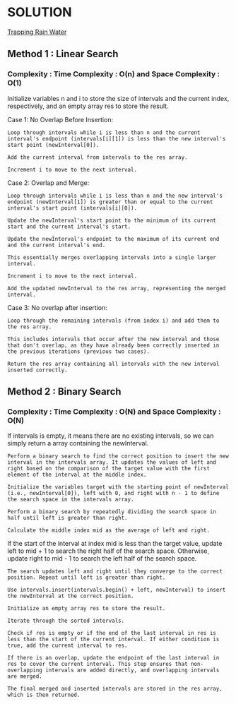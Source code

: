 # SOLUTION

[Trapping Rain Water](https://leetcode.com/problems/trapping-rain-water/)

## Method 1 : Linear Search

### Complexity : Time Complexity : O(n) and Space Complexity : O(1)

Initialize variables n and i to store the size of intervals and the current index, respectively, and an empty array res to store the result.

Case 1: No Overlap Before Insertion:

    Loop through intervals while i is less than n and the current interval's endpoint (intervals[i][1]) is less than the new interval's start point (newInterval[0]).
    
    Add the current interval from intervals to the res array.
    
    Increment i to move to the next interval.

Case 2: Overlap and Merge:

    Loop through intervals while i is less than n and the new interval's endpoint (newInterval[1]) is greater than or equal to the current interval's start point (intervals[i][0]).
    
    Update the newInterval's start point to the minimum of its current start and the current interval's start.
    
    Update the newInterval's endpoint to the maximum of its current end and the current interval's end.
    
    This essentially merges overlapping intervals into a single larger interval.
    
    Increment i to move to the next interval.
    
    Add the updated newInterval to the res array, representing the merged interval.

Case 3: No overlap after insertion:
    
    Loop through the remaining intervals (from index i) and add them to the res array.
    
    This includes intervals that occur after the new interval and those that don't overlap, as they have already been correctly inserted in the previous iterations (previous two cases).

    Return the res array containing all intervals with the new interval inserted correctly.

## Method 2 : Binary Search

### Complexity : Time Complexity : O(N) and Space Complexity : O(N)

If intervals is empty, it means there are no existing intervals, so we can simply return a array containing the newInterval.

    Perform a binary search to find the correct position to insert the new interval in the intervals array. It updates the values of left and right based on the comparison of the target value with the first element of the interval at the middle index.

    Initialize the variables target with the starting point of newInterval (i.e., newInterval[0]), left with 0, and right with n - 1 to define the search space in the intervals array.

    Perform a binary search by repeatedly dividing the search space in half until left is greater than right.

    Calculate the middle index mid as the average of left and right.

If the start of the interval at index mid is less than the target value, update left to mid + 1 to search the right half of the search space. Otherwise, update right to mid - 1 to search the left half of the search space.

    The search updates left and right until they converge to the correct position. Repeat until left is greater than right.

    Use intervals.insert(intervals.begin() + left, newInterval) to insert the newInterval at the correct position.

    Initialize an empty array res to store the result.

    Iterate through the sorted intervals.

    Check if res is empty or if the end of the last interval in res is less than the start of the current interval. If either condition is true, add the current interval to res.

    If there is an overlap, update the endpoint of the last interval in res to cover the current interval. This step ensures that non-overlapping intervals are added directly, and overlapping intervals are merged.

    The final merged and inserted intervals are stored in the res array, which is then returned.


